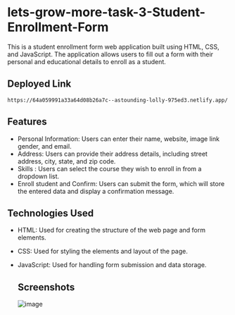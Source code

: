 # lets-grow-more-task-3-Student-Enrollment-Form
This is a student enrollment form web application built using HTML, CSS, and JavaScript. The application allows users to fill out a form with their personal and educational details to enroll as a student.

## Deployed Link
```
https://64a059991a33a64d08b26a7c--astounding-lolly-975ed3.netlify.app/
```
## Features

- Personal Information: Users can enter their name, website, image link gender, and email.
- Address: Users can provide their address details, including street address, city, state, and zip code.
- Skills : Users can select the course they wish to enroll in from a dropdown list.
- Enroll student and Confirm: Users can submit the form, which will store the entered data and display a confirmation message.

## Technologies Used

- HTML: Used for creating the structure of the web page and form elements.
- CSS: Used for styling the elements and layout of the page.
- JavaScript: Used for handling form submission and data storage.

  ## Screenshots
  ![image](https://github.com/suman527/lets-grow-more-task-3-Student-Enrollment-Form/assets/109234120/9d71fce0-c3e8-4d45-9e5a-44b261b98174)
